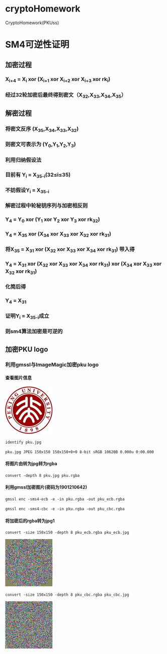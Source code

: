 # cryptoHomework
CryptoHomework(PKUss)

# SM4可逆性证明
## 加密过程
### X<sub>i+4</sub> = X<sub>i</sub>	xor (X<sub>i+1</sub> xor X<sub>i+2</sub> xor X<sub>i+3</sub> xor rk<sub>i</sub>)
### 经过32轮加密后最终得到密文（X<sub>32</sub>,X<sub>33</sub>,X<sub>34</sub>,X<sub>35</sub>）
## 解密过程
### 将密文反序 (X<sub>35</sub>,X<sub>34</sub>,X<sub>33</sub>,X<sub>32</sub>)
### 则密文可表示为 (Y<sub>0</sub>,Y<sub>1</sub>,Y<sub>2</sub>,Y<sub>3</sub>)
### 利用归纳假设法
### 目前有 Y<sub>i</sub> = X<sub>35-i</sub>(32≤i≤35)
### 不妨假设Y<sub>i</sub> = X<sub>35-i</sub>
### 解密过程中轮秘钥序列与加密相反则
### Y<sub>4</sub> = Y<sub>0</sub> xor (Y<sub>1</sub> xor Y<sub>2</sub> xor Y<sub>3</sub> xor rk<sub>32</sub>)
### Y<sub>4</sub> = X<sub>35</sub> xor (X<sub>34</sub> xor X<sub>33</sub> xor X<sub>32</sub> xor rk<sub>31</sub>)
### 将X<sub>35</sub> = X<sub>31</sub> xor (X<sub>32</sub> xor X<sub>33</sub> xor X<sub>34</sub> xor rk<sub>31</sub>) 带入得
### Y<sub>4</sub> = X<sub>31</sub> xor (X<sub>32</sub> xor X<sub>33</sub> xor X<sub>34</sub> xor rk<sub>31</sub>) xor (X<sub>34</sub> xor X<sub>33</sub> xor X<sub>32</sub> xor rk<sub>31</sub>)
### 化简后得
### Y<sub>4</sub> = X<sub>31</sub>
### 证明Y<sub>i</sub> = X<sub>35-i</sub>成立
### 则sm4算法加密是可逆的

## 加密PKU logo
### 利用**gmssl**与**ImageMagic**加密pku logo
#### 查看图片信息
![image](https://github.com/agenthtb/cryptoHomework/blob/master/Image/pku.jpg)

`identify pku.jpg`

`pku.jpg JPEG 150x150 150x150+0+0 8-bit sRGB 10620B 0.000u 0:00.000`
#### 将图片由转为jpg转为rgba
`convert -depth 8 pku.jpg pku.rgba`

#### 利用gmssl加密图片(密码为1901210642)
`gmssl enc -sms4-ecb -e -in pku.rgba -out pku_ecb.rgba`

`gmssl enc -sms4-cbc -e -in pku.rgba -out pku_cbc.rgba`

#### 将加密后的rgba转为jpg1
`convert -size 150x150 -depth 8 pku_ecb.rgba pku_ecb.jpg`

![image](https://github.com/agenthtb/cryptoHomework/blob/master/Image/pku_ecb.jpg)

`convert -size 150x150 -depth 8 pku_cbc.rgba pku_cbc.jpg`

![image](https://github.com/agenthtb/cryptoHomework/blob/master/Image/pku_cbc.jpg)
